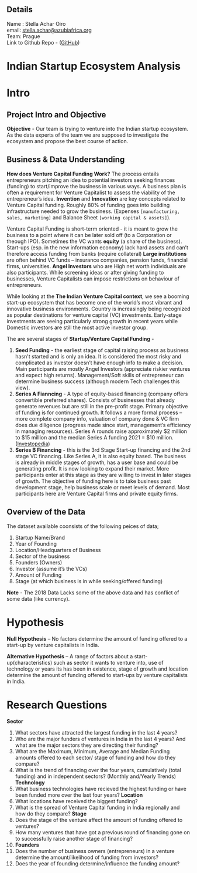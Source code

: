 ## Details
Name : Stella Achar Oiro <br>
email: stella.achar@azubiafrica.org <br>
Team: Prague <br>
Link to Github Repo - ([GitHub](https://github.com/Stella-Achar-Oiro/LP1-Data-Analysis-Project))


# Indian Startup Ecosystem Analysis
# Intro

## Project Intro and Objective
**Objective** - Our team is trying to venture into the Indian startup ecosystem. As the data experts of the team we are supposed to investigate the ecosystem and propose the best course of action.

## Business & Data Understanding
**How does Venture Capital Funding Work?** The process entails entrepreneurs pitching an idea to potential investors seeking finances (funding) to start/improve the business in various ways. A business plan is often a requirement for Venture Capitalist to assess the viability of the entrepreneur’s idea. **Invention** and **Innovation** are key concepts related to Venture Capital funding. Roughly 80% of funding goes into building infrastructure needed to grow the business. (Expenses `[manufacturing, sales, marketing]` and Balance Sheet `[working capital & assets]`).

Venture Capital Funding is short-term oriented - it is meant to grow the business to a point where it can be later sold off (to a Corporation or theough IPO). Sometimes the VC wants **equity** (a share of the business). Start-ups (esp. in the new information economy) lack hard assets and can’t therefore access funding from banks (require collateral)
**Large institutions** are often behind VC funds – insurance companies, pension funds, financial firms, universities. **Angel Investors** who are High net worth individuals are also participants. While screening ideas or after giving funding to businesses, Venture Capitalists can impose restrictions on behaviour of entrepreneurs.

While looking at the **The Indian Venture Capital context**,  we see a booming start-up ecosystem that has become one of the world’s most vibrant and innovative business environments. Country is increasingly being recognized as popular destinations for venture capital (VC) investments. Early-stage investments are seeing particularly strong growth in recent years while Domestic investors are still the most active investor group.

The are several stages of **Startup/Venture Capital Funding** - 
1. **Seed Funding** - the earliest stage of capital raising process as business hasn't started and is only an idea. It is considered the most risky and complicated as investor doesn’t have enough info to make a decision. Main participants are mostly Angel Investors (appreciate riskier ventures and expect high returns). Management/Soft skills of entrepreneur can determine business success (although modern Tech challenges this view).
2. **Series A Fianncing** - A type of equity-based financing (company offers convertible preferred shares). Consists of businesses that already generate revenues but are still in the pre-profit stage. Primary objective of funding is for continued growth. It follows a more formal process – more complete company info, valuation of company done & VC firm does due diligence (progress made since start, management’s efficiency in managing resources). Series A rounds raise approximately $2 million to $15 million and the median Series A funding 2021 = $10 million. ([Investopedia](https://www.investopedia.com/articles/personal-finance/102015/series-b-c-funding-what-it-all-means-and-how-it-works.asp))
3. **Series B Financing** - this is the 3rd Stage Start-up financing and the 2nd stage VC financing. Like Series A, it is also equity based. The business is already in middle stages of growth, has a user base and could be generating profit. It is now looking to expand their market. More participants enter at  this stage as they are willing to invest in later stages of growth. The objective of funding here is to take business past development stage, help business scale or meet levels of demand. Most participants here are Venture Capital firms and private equity firms.

 

## Overview of the Data

The dataset available coonsists of the following peices of data;
1. Startup Name/Brand
2. Year of Founding
3. Location/Headquarters of Business
4. Sector of the business
5. Founders (Owners)
6. Investor (assume it’s the VCs)
7. Amount of Funding
8. Stage (at which business is in while seeking/offered funding)

**Note** - The 2018 Data Lacks some of the above data and has conflict of some data (like currency).
# Hypothesis

**Null Hypothesis** – No factors determine the amount of funding offered to a start-up by venture capitalists in India.

**Alternative Hypothesis** – A range of factors about a start-up(characteristics) such as sector it wants to venture into, use of technology or years its has been in existence, stage of growth and location determine the amount of funding offered to start-ups by venture capitalists in India.

# Research Questions

**Sector**
1. What sectors have attracted the largest funding in the last 4 years?
2. Who are the major funders of ventures in India in the last 4 years? And what are the major sectors they are directing their funding?
3. What are the Maximum, Minimum, Average and Median Funding amounts offered to each sector/ stage of funding and how do they compare?
4. What is the trend of financing over the four years, cumulatively (total funding) and in independent sectors? (Monthly and/Yearly Trends)
**Technology**
5. What business technologies have recieved the highest funding or have been funded more over the last four years?
**Location**
6. What locations have received the biggest funding?
7. What is the spread of Venture Capital funding in India regionally and how do they compare?
**Stage**
8. Does the stage of the venture affect the amount of funding offered to ventures?
9. How many ventures that have got a previous round of financing gone on to successfully raise another stage of financing?
10. **Founders**
10. Does the number of business owners (entrepreneurs) in a venture determine the amount/likelihood of funding from investors?
11. Does the year of founding determine/influence the funding amount?
